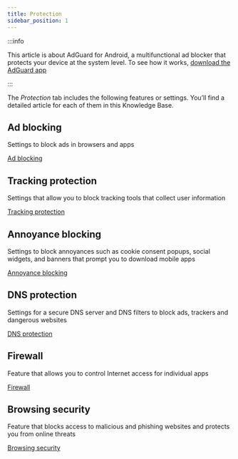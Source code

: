 ```yaml
---
title: Protection
sidebar_position: 1
---
```


:::info

This article is about AdGuard for Android, a multifunctional ad blocker that protects your device at the system level. To see how it works, [download the AdGuard app](https://agrd.io/download-kb-adblock)

:::

The *Protection* tab includes the following features or settings. You’ll find a detailed article for each of them in this Knowledge Base.

## Ad blocking

Settings to block ads in browsers and apps

[Ad blocking](/adguard-for-android/features/protection/ad-blocking.md)

## Tracking protection

Settings that allow you to block tracking tools that collect user information

[Tracking protection](/adguard-for-android/features/protection/tracking-protection.md)

## Annoyance blocking

Settings to block annoyances such as cookie consent popups, social widgets, and banners that prompt you to download mobile apps

[Annoyance blocking](/adguard-for-android/features/protection/annoyance-blocking.md)

## DNS protection

Settings for a secure DNS server and DNS filters to block ads, trackers and dangerous websites

[DNS protection](/adguard-for-android/features/protection/dns-protection.md)

## Firewall

Feature that allows you to control Internet access for individual apps

[Firewall](/adguard-for-android/features/protection/firewall/firewall.md)

## Browsing security

Feature that blocks access to malicious and phishing websites and protects you from online threats

[Browsing security](/adguard-for-android/features/protection/browsing-security.md)
